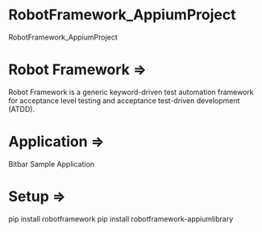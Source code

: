 # RobotFramework_AppiumProject
RobotFramework_AppiumProject

# Robot Framework =>
Robot Framework is a generic keyword-driven test automation framework for acceptance level testing and acceptance test-driven development (ATDD).

# Application =>
Bitbar Sample Application

# Setup =>
pip install robotframework
pip install robotframework-appiumlibrary
